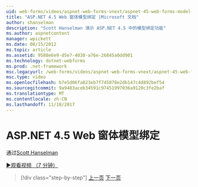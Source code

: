 ```yaml
---
uid: web-forms/videos/aspnet-web-forms-vnext/aspnet-45-web-forms-model-binding
title: "ASP.NET 4.5 Web 窗体模型绑定 |Microsoft 文档"
author: shanselman
description: "Scott Hanselman 演示 ASP.NET 4.5 中的模型绑定功能"
ms.author: aspnetcontent
manager: wpickett
ms.date: 08/15/2012
ms.topic: article
ms.assetid: 9588e6e9-d5e7-4030-a76e-26845a0dd901
ms.technology: dotnet-webforms
ms.prod: .net-framework
msc.legacyurl: /web-forms/videos/aspnet-web-forms-vnext/aspnet-45-web-forms-model-binding
msc.type: video
ms.openlocfilehash: b7e5d06fa823eb7f745078e2db147c4d892bef54
ms.sourcegitcommit: 9a9483aceb34591c97451997036a9120c3fe2baf
ms.translationtype: MT
ms.contentlocale: zh-CN
ms.lasthandoff: 11/10/2017
---
```

<a name="aspnet-45-web-forms-model-binding"></a>ASP.NET 4.5 Web 窗体模型绑定
====================
通过[Scott Hanselman](https://github.com/shanselman)

[&#9654;观看视频 （7 分钟）](https://channel9.msdn.com/Blogs/ASP-NET-Site-Videos/aspnet-45-web-forms-model-binding)

>[!div class="step-by-step"]
[上一页](aspnet-vnext-videos-model-binding-part-3-updating.md)
[下一页](aspnet-45-web-forms-strong-typed-data-controls.md)
